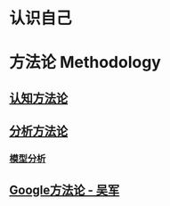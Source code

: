 # 认识自己

# 方法论 Methodology

## [认知方法论](Methodology/cognitive/README.md)
## [分析方法论](Methodology/analytical/README.md)
### [模型分析](Methodology/analytical/Model/README.md)
## [Google方法论 - 吴军](SpecialTopics/WuJun/Google/README.md) 

